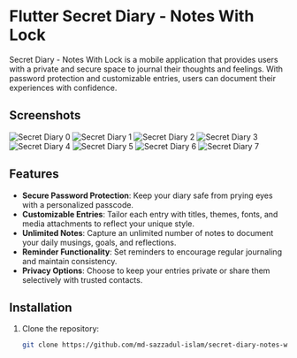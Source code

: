# Flutter Secret Diary - Notes With Lock

Secret Diary - Notes With Lock is a mobile application that provides users with a private and secure space to journal their thoughts and feelings. With password protection and customizable entries, users can document their experiences with confidence.

## Screenshots

![Secret Diary 0](https://cnd.sazzadul.com/notes/screen-0.webp)
![Secret Diary 1](https://cnd.sazzadul.com/notes/screen-1.webp)
![Secret Diary 2](https://cnd.sazzadul.com/notes/screen-2.webp)
![Secret Diary 3](https://cnd.sazzadul.com/notes/screen-3.webp)
![Secret Diary 4](https://cnd.sazzadul.com/notes/screen-4.webp)
![Secret Diary 5](https://cnd.sazzadul.com/notes/screen-5.webp)
![Secret Diary 6](https://cnd.sazzadul.com/notes/screen-6.webp)
![Secret Diary 7](https://cnd.sazzadul.com/notes/screen-7.webp)

## Features

- **Secure Password Protection**: Keep your diary safe from prying eyes with a personalized passcode.
- **Customizable Entries**: Tailor each entry with titles, themes, fonts, and media attachments to reflect your unique style.
- **Unlimited Notes**: Capture an unlimited number of notes to document your daily musings, goals, and reflections.
- **Reminder Functionality**: Set reminders to encourage regular journaling and maintain consistency.
- **Privacy Options**: Choose to keep your entries private or share them selectively with trusted contacts.

## Installation

1. Clone the repository:
   ```sh
   git clone https://github.com/md-sazzadul-islam/secret-diary-notes-with-lock.git
